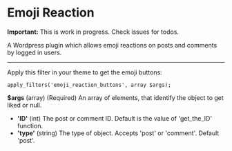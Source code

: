 # Emoji Reaction

**Important:** This is work in progress. Check issues for todos.

A Wordpress plugin which allows emoji reactions on posts and comments by logged in users.

---

Apply this filter in your theme to get the emoji buttons:

```
apply_filters('emoji_reaction_buttons', array $args);
```

**$args**
(array) (Required) An array of elements, that identify the object to get liked or null.

- **'ID'** (int) The post or comment ID. Default is the value of 'get_the_ID' function.
- **'type'** (string) The type of object. Accepts 'post' or 'comment'. Default 'post'.

